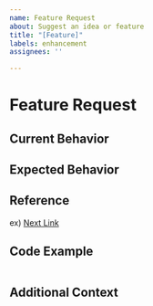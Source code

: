 ```yaml
---
name: Feature Request
about: Suggest an idea or feature
title: "[Feature]"
labels: enhancement
assignees: ''

---
```


# Feature Request

## Current Behavior

## Expected Behavior

## Reference

ex) [Next Link](https://nextjs.org/docs/api-reference/next/link) 

## Code Example
``` typescript

```

## Additional Context
